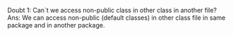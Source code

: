 Doubt 1: Can`t we access non-public class in other class in another file? 
Ans: We can access non-public (default classes) in other class file in same package and in another package.

